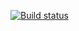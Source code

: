[![Build status](https://ci.appveyor.com/api/projects/status/1j99d4jplcna6954?svg=true)](https://ci.appveyor.com/project/AnastasiyaRiabova/api1)